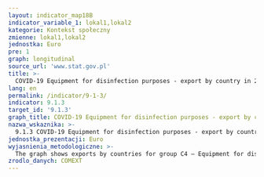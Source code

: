 ```yaml
---
layout: indicator_map18B
indicator_variable_1: lokal1,lokal2
kategorie: Kontekst społeczny
zmienne: lokal1,lokal2
jednostka: Euro
pre: 1
graph: longitudinal
source_url: 'www.stat.gov.pl'
title: >-
  COVID-19 Equipment for disinfection purposes - export by country in 2020
lang: en
permalink: /indicator/9-1-3/
indicator: 9.1.3
target_id: '9.1.3'
graph_title: COVID-19 Equipment for disinfection purposes - export by country in 2020
nazwa_wskaznika: >-
  9.1.3 COVID-19 Equipment for disinfection purposes - export by country in 2020
jednostka_prezentacji: Euro
wyjasnienia_metodologiczne: >-
  The graph shows exports by countries for group C4 – Equipment for disinfection purposes
zrodlo_danych: COMEXT
---
```


